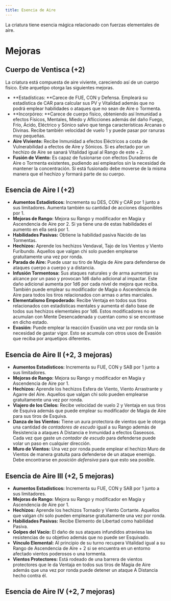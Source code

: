 ```yaml
---
title: Esencia de Aire
---
```


La criatura tiene esencia mágica relacionado con fuerzas elementales de aire.

# Mejoras

## Cuerpo de Ventisca (+2)

La criatura está compuesta de aire viviente, careciendo así de un cuerpo físico. Este arquetipo otorga las siguientes mejoras.

- **Estadísticas: **Carece de FUE, CON y Defensa. Empleará su estadística de CAR para calcular sus PV y Vitalidad además que no podrá emplear habilidades o ataques que no sean de Aire o Tormenta.
- **Incorpóreo: **Carece de cuerpo físico, obteniendo así Inmunidad a efectos Físicos, Mentales, Miedo y Aflicciones además del daño Fuego, Frío, Ácido, Eléctrico y Sónico salvo que tenga características Arcanas o Divinas. Recibe también velocidad de vuelo 1 y puede pasar por ranuras muy pequeñas.
- **Aire Viviente:** Recibe Inmunidad a efectos Eléctricos a costa de Vulnerabilidad a efectos de Aire y Sónicos. Si es afectado por un hechizo de Aire se sanará Vitalidad igual al Rango de este + 2.
- **Fusión de Viento:** Es capaz de fusionarse con efectos Duraderos de Aire o Tormenta existentes, pudiendo así emplearlos sin la necesidad de mantener la concentración. Si está fusionado debe moverse de la misma manera que el hechizo y formará parte de su cuerpo.

## Esencia de Aire I (+2)

- **Aumentos Estadísticos:** Incrementa su DES, CON y CAR por 1 junto a sus limitadores. Aumenta también su cantidad de acciones disponibles por 1.
- **Mejoras de Rango:** Mejora su Rango y modificador en Magia y Ascendencia de Aire por 2. Si ya tiene una de estas habilidades el aumento en ella será por 1. 
- **Habilidades Pasivas:** Obtiene la habilidad pasiva Nacido de las Tormentas.
- **Hechizos:** Aprende los hechizos Vendaval, Tajo de los Vientos y Viento Furibundo. Aquellos que valgan chi solo pueden emplearse gratuitamente una vez por ronda.
- **Parada de Aire:** Puede usar su tiro de Magia de Aire para defenderse de ataques cuerpo a cuerpo y a distancia.
- **Infusión Tormentosa:** Sus ataques naturales y de arma aumentan su alcance por un paso y provocan 1d6 daño adicional al impactar. Este daño adicional aumenta por 1d6 por cada nivel de mejora que reciba. También puede emplear su modificador de Magia o Ascendencia de Aire para todos los tiros relacionados con armas o artes marciales. 
- **Elementalismo Empoderado:** Recibe Ventaja en todos sus tiros relacionados con estadísticas mentales y aumenta el daño base de todos sus hechizos elementales por 1d6. Estos modificadores no se acumulan con Mente Desencadenada y cuentan como si se encontrase en dicho estado.
- **Evasión:** Puede emplear la reacción Evasión una vez por ronda sin la necesidad de gastar vigor. Esto se acumula con otros usos de Evasión que reciba por arquetipos diferentes.

## Esencia de Aire II (+2, 3 mejoras)

- **Aumentos Estadísticos:** Incrementa su FUE, CON y SAB por 1 junto a sus limitadores. 
- **Mejoras de Rango:** Mejora su Rango y modificador en Magia y Ascendencia de Aire por 1. 
- **Hechizos:** Aprende los hechizos Esfera de Viento, Viento Arrastrante y Agarre del Aire. Aquellos que valgan chi solo pueden emplearse gratuitamente una vez por ronda.
- **Viajero de los Cielos:** Recibe velocidad de vuelo 2 y Ventaja en sus tiros de Esquiva además que puede emplear su modificador de Magia de Aire para sus tiros de Esquiva. 
- **Danza de los Vientos:** Tiene un aura protectora de vientos que le otorga una cantidad de *contadores de escudo* igual a su Rango además de Resistencia a ataques A Distancia e Inmunidad a efectos Gaseosos. Cada vez que gaste un *contador de escudo* para defenderse puede volar un paso en cualquier dirección. 
- **Muro de Vientos:** Una vez por ronda puede emplear el hechizo Muro de Vientos de manera gratuita para defenderse de un ataque enemigo. Debe encontrarse en *posición defensiva* para que esto sea posible.

## Esencia de Aire III (+2, 5 mejoras)

- **Aumentos Estadísticos:** Incrementa su FUE, CON y SAB por 1 junto a sus limitadores. 
- **Mejoras de Rango:** Mejora su Rango y modificador en Magia y Ascendencia de Aire por 1. 
- **Hechizos:** Aprende los hechizos Tornado y Viento Cortante. Aquellos que valgan chi solo pueden emplearse gratuitamente una vez por ronda.
- **Habilidades Pasivas:** Recibe Elemento de Libertad como habilidad Pasiva. 
- **Golpes del Vacío:** El daño de sus ataques infundidos atraviesa las resistencias de su objetivo además que no puede ser Esquivado.
- **Vínculo Elemental:** Al principio de su turno recupera Vitalidad igual a su Rango de Ascendencia de Aire + 2 si se encuentra en un entorno afectado vientos poderosos o una tormenta. 
- **Vientos Protectores:** Está rodeado de una barrera de vientos protectores que le da Ventaja en todos sus tiros de Magia de Aire además que una vez por ronda puede detener un ataque A Distancia hecho contra él.

## Esencia de Aire IV (+2, 7 mejoras)